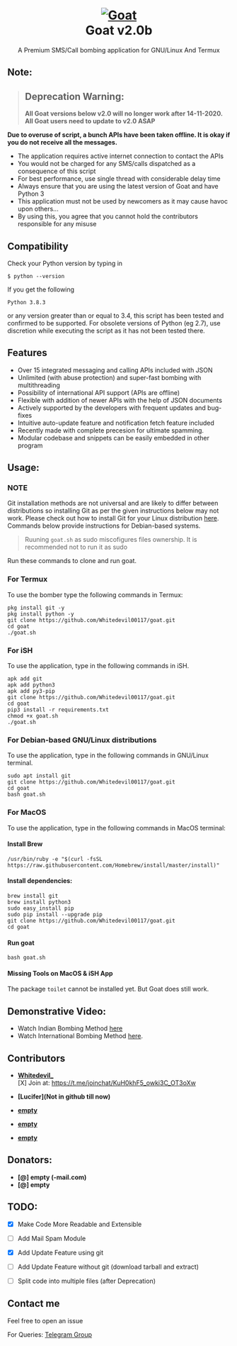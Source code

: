 <h1 align="center">
  <br>
  <a href="https://github.com/Whitedevil00117/goat"><img src="https://i.ibb.co/F4HBKqm/Goat.png" alt="Goat"></a>
  <br>
  Goat v2.0b
  <br>
</h1>


<p align="center">A Premium SMS/Call bombing application for GNU/Linux And Termux</p>

## Note:


> ## Deprecation Warning:
> **All Goat versions below v2.0 will no longer work after 14-11-2020.**  
**All Goat users need to update to v2.0 ASAP**

**Due to overuse of script, a bunch APIs have been taken offline. It is okay if you do not receive all the messages.**


- The application requires active internet connection to contact the APIs
- You would not be charged for any SMS/calls dispatched as a consequence of this script
- For best performance, use single thread with considerable delay time
- Always ensure that you are using the latest version of Goat and have Python 3
- This application must not be used by newcomers as it may cause havoc upon others...
- By using this, you agree that you cannot hold the contributors responsible for any misuse

## Compatibility
Check your Python version by typing in
```shell script
$ python --version
```
If you get the following
```shell script
Python 3.8.3
```
or any version greater than or equal to 3.4, this script has been tested and confirmed to be supported. For obsolete versions of Python (eg 2.7), use discretion while executing the script as it has not been tested there.

## Features
- Over 15 integrated messaging and calling APIs included with JSON
- Unlimited (with abuse protection) and super-fast bombing with multithreading
- Possibility of international API support (APIs are offline)
- Flexible with addition of newer APIs with the help of JSON documents
- Actively supported by the developers with frequent updates and bug-fixes
- Intuitive auto-update feature and notification fetch feature included
- Recently made with complete precesion for ultimate spamming.
- Modular codebase and snippets can be easily embedded in other program


## Usage:

### NOTE 

Git installation methods are not universal and are likely to differ between distributions so installing Git as per the given instructions below may not work. Please check out how to install Git for your Linux distribution [here](https://git-scm.com/). Commands below provide instructions for Debian-based systems.

>Ruuning `goat.sh` as sudo miscofigures files ownership. It is recommended not to run it as sudo

Run these commands to clone and run goat.

### For Termux

To use the bomber type the following commands in Termux:
```shell script
pkg install git -y 
pkg install python -y 
git clone https://github.com/Whitedevil00117/goat.git
cd goat
./goat.sh
```

### For iSH

To use the application, type in the following commands in iSH.
```shell script
apk add git
apk add python3
apk add py3-pip
git clone https://github.com/Whitedevil00117/goat.git
cd goat
pip3 install -r requirements.txt
chmod +x goat.sh
./goat.sh
```

### For Debian-based GNU/Linux distributions

To use the application, type in the following commands in GNU/Linux terminal.
```shell script
sudo apt install git
git clone https://github.com/Whitedevil00117/goat.git
cd goat
bash goat.sh
```

### For MacOS

To use the application, type in the following commands in MacOS terminal:

#### Install Brew

```shell script
/usr/bin/ruby -e "$(curl -fsSL https://raw.githubusercontent.com/Homebrew/install/master/install)"
````

#### Install dependencies:

```shell script
brew install git
brew install python3
sudo easy_install pip
sudo pip install --upgrade pip
git clone https://github.com/Whitedevil00117/goat.git
cd goat
```

#### Run goat

```shell script
bash goat.sh
```

#### Missing Tools on MacOS & iSH App

The package `toilet` cannot be installed yet. But Goat does still work.

## Demonstrative Video:

- Watch Indian Bombing Method [here](https://youtu.be/9KWkwsr_QGw)  
- Watch International Bombing Method [here](https://youtu.be/JqsHkyIcnPM).  

## Contributors

- **[Whitedevil_](https://github.com/Whitedevil00117)**<br>
[X] Join at: https://t.me/joinchat/KuH0khF5_owki3C_OT3oXw

- **[Lucifer](Not in github till now)**<br>

- **[empty](https://github.com)**<br>

- **[empty](https://github.com)**<br>

- **[empty](https://github.com)**<br>



## Donators:

* **[@] empty (-mail.com)**
* **[@] empty**

## TODO:

- [x] Make Code More Readable and Extensible
- [ ] Add Mail Spam Module
- [x] Add Update Feature using git
- [ ] Add Update Feature without git (download tarball and extract)
- [ ] Split code into multiple files (after Deprecation)


## Contact me

Feel free to open an issue  


For Queries: [Telegram Group](https://t.me/joinchat/KuH0khF5_owki3C_OT3oXw)  

